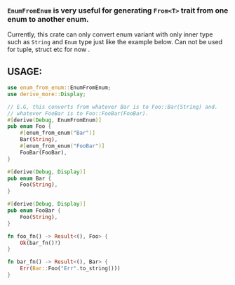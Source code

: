 ### `EnumFromEnum` is very useful for generating `From<T>` trait from one enum to another enum.

Currently, this crate can only convert enum variant with only inner type such as `String` and `Enum`
type just like the example below. Can not be used for tuple, struct etc for now .

## USAGE:

```rust
use enum_from_enum::EnumFromEnum;
use derive_more::Display;

// E.G, this converts from whatever Bar is to Foo::Bar(String) and.
// whatever FooBar is to Foo::FooBar(FooBar).
#[derive(Debug, EnumFromEnum)]
pub enum Foo {
    #[enum_from_enum("Bar")]
    Bar(String),
    #[enum_from_enum("FooBar")]
    FooBar(FooBar),
}

#[derive(Debug, Display)]
pub enum Bar {
    Foo(String),
}

#[derive(Debug, Display)]
pub enum FooBar {
    Foo(String),
}

fn foo_fn() -> Result<(), Foo> {
    Ok(bar_fn()?)
}

fn bar_fn() -> Result<(), Bar> {
    Err(Bar::Foo("Err".to_string()))
}
```
